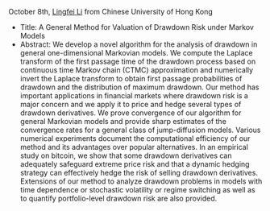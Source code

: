 October 8th, [Lingfei Li](https://sites.google.com/site/lingfeilicuhk/) from Chinese University of Hong Kong

- Title:  A General Method for Valuation of Drawdown Risk under Markov Models
- Abstract: We develop a novel algorithm for the analysis of drawdown in general one-dimensional Markovian models. We compute the Laplace transform of the first passage time of the drawdown process based on continuous time Markov chain (CTMC) approximation and numerically invert the Laplace transform to obtain first passage probabilities of drawdown and the distribution of maximum drawdown. Our method has important applications in financial markets where drawdown risk is a major concern and we apply it to price and hedge several types of drawdown derivatives. We prove convergence of our algorithm for general Markovian models and provide sharp estimates of the convergence rates for a general class of jump-diffusion models. Various numerical experiments document the computational efficiency of our method and its advantages over popular alternatives. In an empirical study on bitcoin, we show that some drawdown derivatives can adequately safeguard extreme price risk and that a dynamic hedging strategy can effectively hedge the risk of selling drawdown derivatives. Extensions of our method to analyze drawdown problems in models with time dependence or stochastic volatility or regime switching as well as to quantify portfolio-level drawdown risk are also provided.
